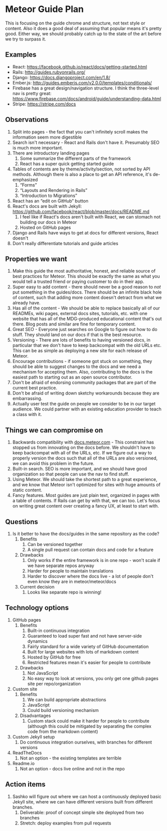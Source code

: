 # Meteor Guide Plan

This is focusing on the guide chrome and structure, not text style or content. Also it does a good deal of assuming that popular means it's pretty good. Either way, we should probably catch up to the state of the art before we try to surpass it.

## Examples

* React: https://facebook.github.io/react/docs/getting-started.html
* Rails: http://guides.rubyonrails.org/
* Django: https://docs.djangoproject.com/en/1.8/
* Ember.js: http://guides.emberjs.com/v2.0.0/templates/conditionals/
* Firebase has a great design/navigation structure. I think the three-level nav is pretty great: https://www.firebase.com/docs/android/guide/understanding-data.html
* Stripe: https://stripe.com/docs

## Observations

1. Split into pages - the fact that you can't infinitely scroll makes the information seem more digestible
2. Search isn't necessary - React and Rails don't have it. Presumably SEO is much more important.
3. There are introductory landing pages
    1. Some summarize the different parts of the framework
    2. React has a super quick getting started guide
4. Tables of contents are by theme/activity/section, not sorted by API methods. Although there is also a place to get an API reference, it's de-emphasized
    1. “Forms”
    2. “Layouts and Rendering in Rails”
    3. “Introduction to Migrations”
5. React has an “edit on GitHub” button
6. React's docs are built with Jekyll: https://github.com/facebook/react/blob/master/docs/README.md
    1. I feel like if React's docs aren't built with React, we can stomach not building our docs in Meteor
    2. Hosted on GitHub pages
7. Django and Rails have ways to get at docs for different versions, React doesn't
8. Don't really differentiate tutorials and guide articles

## Properties we want

1. Make this guide the most authoritative, honest, and reliable source of best practices for Meteor. This should be exactly the same as what you would tell a trusted friend or paying customer to do in their app.
2. Super easy to add content - there should never be a good reason to *not* put something in the guides/docs. There should be an infinite black hole of content, such that adding more content doesn't detract from what we already have.
3. Has all of the content - We should be able to replace basically all of our READMEs, wiki pages, external docs sites, tutorials, etc. with one website that has all of the MDG-produced educational content that's out there. Blog posts and similar are fine for temporary content.
4. Great SEO - Everyone just searches on Google to figure out how to do stuff. They should land on our docs if that is the best resource.
5. Versioning - There are lots of benefits to having versioned docs, in particular that we don't have to keep backcompat with the old URLs etc. This can be as simple as deploying a new site for each release of Meteor.
6. Encourage contributions - if someone got stuck on something, they should be able to suggest changes to the docs and we need a mechanism for accepting them. Also, contributing to the docs is the easiest path to starting out as an open source contributor.
7. Don't be afraid of endorsing community packages that are part of the current best practice.
8. Don't be afraid of writing down sketchy workarounds because they are embarrassing.
9. Actually user test the guide on people we consider to be in our target audience. We could partner with an existing education provider to teach a class with it.

## Things we can compromise on

1. Backwards compatibility with [docs.meteor.com](http://docs.meteor.com/) - This constraint has stopped us from innovating on the docs before. We shouldn't have to keep backcompat with all of the URLs, etc. If we figure out a way to properly version the docs such that all of the URLs are also versioned, we can avoid this problem in the future.
2. Built-in search. SEO is more important, and we should have good organization so that people can use the nav to find stuff.
3. Using Meteor. We should take the shortest path to a great experience, and we know that Meteor isn't optimized for sites with huge amounts of static content.
4. Fancy features. Most guides are just plain text, organized in pages with a table of contents. If Rails can get by with that, we can too. Let's focus on writing great content over creating a fancy UX, at least to start with.

## Questions

1. Is it better to have the docs/guides in the same repository as the code?
    1. Benefits
        1. Can be versioned together
        2. A single pull request can contain docs and code for a feature
    2. Drawbacks
        1. Only works if the entire framework is in one repo - won't scale if we have separate repos anyway
        2. Harder for people to maintain translations
        3. Harder to discover where the docs live - a lot of people don't even know they are in meteor/meteor/docs
    3. Current decision
        1. Looks like separate repo is winning!

## Technology options

1. GitHub pages
    1. Benefits
        1. Built-in continuous integration
        2. Guaranteed to load super fast and not have server-side dynamics
        3. Fairly standard for a wide variety of GitHub documentation
        4. Built for large websites with lots of markdown content
        5. Hosted by GitHub for free
        6. Restricted features mean it's easier for people to contribute
    2. Drawbacks
        1. Not JavaScript
        2. No easy way to look at versions, you only get one github pages site per repo/organization
2. Custom site
    1. Benefits
        1. We can build appropriate abstractions
        2. JavaScript
        3. Could build versioning mechanism
    2. Disadvantages
        1. Custom stack could make it harder for people to contribute (although this could be mitigated by separating the complex code from the markdown content)
3. Custom Jekyll setup
    1. Do continuous integration ourselves, with branches for different versions
4. ReadTheDocs
    1. Not an option - the existing templates are terrible
5. Readme.io
    1. Not an option - docs live online and not in the repo

## Action items

1. Sashko will figure out where we can host a continuously deployed basic Jekyll site, where we can have different versions built from different branches.
    1. Deliverable: proof of concept simple site deployed from two branches
    2. Stretch: deploy examples from pull requests
